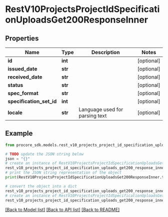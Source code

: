 # RestV10ProjectsProjectIdSpecificationUploadsGet200ResponseInner


## Properties

Name | Type | Description | Notes
------------ | ------------- | ------------- | -------------
**id** | **int** |  | [optional] 
**issued_date** | **str** |  | [optional] 
**received_date** | **str** |  | [optional] 
**status** | **str** |  | [optional] 
**spec_format** | **str** |  | [optional] 
**specification_set_id** | **int** |  | [optional] 
**locale** | **str** | Language used for parsing text | [optional] 

## Example

```python
from procore_sdk.models.rest_v10_projects_project_id_specification_uploads_get200_response_inner import RestV10ProjectsProjectIdSpecificationUploadsGet200ResponseInner

# TODO update the JSON string below
json = "{}"
# create an instance of RestV10ProjectsProjectIdSpecificationUploadsGet200ResponseInner from a JSON string
rest_v10_projects_project_id_specification_uploads_get200_response_inner_instance = RestV10ProjectsProjectIdSpecificationUploadsGet200ResponseInner.from_json(json)
# print the JSON string representation of the object
print(RestV10ProjectsProjectIdSpecificationUploadsGet200ResponseInner.to_json())

# convert the object into a dict
rest_v10_projects_project_id_specification_uploads_get200_response_inner_dict = rest_v10_projects_project_id_specification_uploads_get200_response_inner_instance.to_dict()
# create an instance of RestV10ProjectsProjectIdSpecificationUploadsGet200ResponseInner from a dict
rest_v10_projects_project_id_specification_uploads_get200_response_inner_from_dict = RestV10ProjectsProjectIdSpecificationUploadsGet200ResponseInner.from_dict(rest_v10_projects_project_id_specification_uploads_get200_response_inner_dict)
```
[[Back to Model list]](../README.md#documentation-for-models) [[Back to API list]](../README.md#documentation-for-api-endpoints) [[Back to README]](../README.md)


